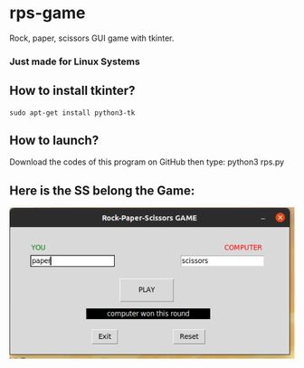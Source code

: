 # rps-game
Rock, paper, scissors GUI game with tkinter. 

### Just made for Linux Systems

## How to install tkinter?

    sudo apt-get install python3-tk

## How to launch?
Download the codes of this program on GitHub then type:
    python3 rps.py

## Here is the SS belong the Game:

![](images/rps_game.png)


